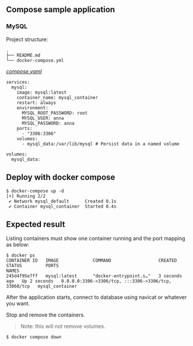 ## Compose sample application
### MySQL

Project structure:
```
.
├── README.md
└── docker-compose.yml
```

[_compose.yaml_](compose.yaml)
```
services:
  mysql:
    image: mysql:latest
    container_name: mysql_container
    restart: always
    environment:
      MYSQL_ROOT_PASSWORD: root
      MYSQL_USER: anna
      MYSQL_PASSWORD: anna
    ports:
      - "3306:3306"
    volumes:
      - mysql_data:/var/lib/mysql # Persist data in a named volume

volumes:
  mysql_data:
```

## Deploy with docker compose

```
$ docker-compose up -d
[+] Running 2/2
 ✔ Network mysql_default      Created 0.1s 
 ✔ Container mysql_container  Started 0.4s 
```

## Expected result

Listing containers must show one container running and the port mapping as below:
```
$ docker ps
CONTAINER ID   IMAGE             COMMAND                  CREATED         STATUS         PORTS                                                  NAMES
245d4f95e7ff   mysql:latest      "docker-entrypoint.s…"   3 seconds ago   Up 2 seconds   0.0.0.0:3306->3306/tcp, :::3306->3306/tcp, 33060/tcp   mysql_container
```

After the application starts, connect to database using navicat or whatever you want.

Stop and remove the containers.
> Note: this will not remove volumes.
```
$ docker compose down
```
